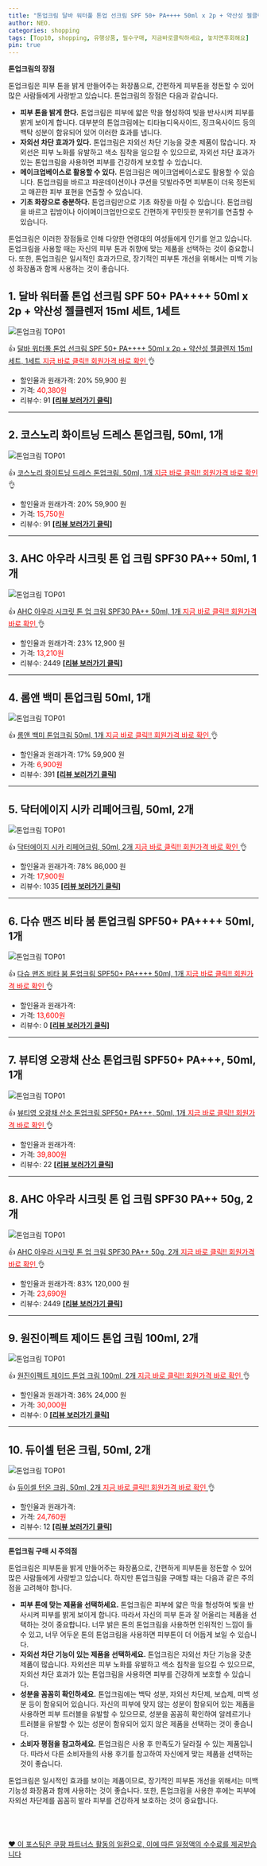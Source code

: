 ```yaml
---
title: "톤업크림 달바 워터풀 톤업 선크림 SPF 50+ PA++++ 50ml x 2p + 약산성 젤클렌저 15ml 세트, 1세트 필수 필요 추천 제품 비교 최저 가격 비교 장점 구매 후기 구매평"
author: NEO.
categories: shopping
tags: [Top10, shopping, 유행상품, 필수구매, 지금바로클릭하세요, 놓치면후회해요]
pin: true
---
```

**톤업크림의 장점**

톤업크림은 피부 톤을 밝게 만들어주는 화장품으로, 간편하게 피부톤을 정돈할 수 있어 많은 사람들에게 사랑받고 있습니다. 톤업크림의 장점은 다음과 같습니다.

* **피부 톤을 밝게 한다.** 톤업크림은 피부에 얇은 막을 형성하여 빛을 반사시켜 피부를 밝게 보이게 합니다. 대부분의 톤업크림에는 티타늄디옥사이드, 징크옥사이드 등의 백탁 성분이 함유되어 있어 이러한 효과를 냅니다.
* **자외선 차단 효과가 있다.** 톤업크림은 자외선 차단 기능을 갖춘 제품이 많습니다. 자외선은 피부 노화를 유발하고 색소 침착을 일으킬 수 있으므로, 자외선 차단 효과가 있는 톤업크림을 사용하면 피부를 건강하게 보호할 수 있습니다.
* **메이크업베이스로 활용할 수 있다.** 톤업크림은 메이크업베이스로도 활용할 수 있습니다. 톤업크림을 바르고 파운데이션이나 쿠션을 덧발라주면 피부톤이 더욱 정돈되고 매끈한 피부 표현을 연출할 수 있습니다.
* **기초 화장으로 충분하다.** 톤업크림만으로 기초 화장을 마칠 수 있습니다. 톤업크림을 바르고 립밤이나 아이메이크업만으로도 간편하게 꾸민듯한 분위기를 연출할 수 있습니다.

톤업크림은 이러한 장점들로 인해 다양한 연령대의 여성들에게 인기를 얻고 있습니다. 톤업크림을 사용할 때는 자신의 피부 톤과 취향에 맞는 제품을 선택하는 것이 중요합니다. 또한, 톤업크림은 일시적인 효과가므로, 장기적인 피부톤 개선을 위해서는 미백 기능성 화장품과 함께 사용하는 것이 좋습니다.

   

## 1. 달바 워터풀 톤업 선크림 SPF 50+ PA++++ 50ml x 2p + 약산성 젤클렌저 15ml 세트, 1세트

![톤업크림 TOP01](https://thumbnail7.coupangcdn.com/thumbnails/remote/490x490ex/image/retail/images/398654994856171-43613afc-c805-46fc-ae61-f3ac69444cd4.jpg)


👍 [달바 워터풀 톤업 선크림 SPF 50+ PA++++ 50ml x 2p + 약산성 젤클렌저 15ml 세트, 1세트 <font color=red> 지금 바로 클릭!! 회원가격 바로 확인 </font> ](https://link.coupang.com/re/AFFSDP?lptag=AF3617701&subid=GithubCoopas&pageKey=6149159486&traceid=V0-153&itemId=11856267480&vendorItemId=79129444843) 👌 


- 할인율과 원래가격: 20%  59,900   원
- 가격: <span style='color:red'>40,380원</span>
- 리뷰수: 91  [**[리뷰 보러가기 클릭]**](https://link.coupang.com/re/AFFSDP?lptag=AF3617701&subid=GithubCoopas&pageKey=6149159486&traceid=V0-153&itemId=11856267480&vendorItemId=79129444843)

---


   

## 2. 코스노리 화이트닝 드레스 톤업크림, 50ml, 1개

![톤업크림 TOP01](https://thumbnail6.coupangcdn.com/thumbnails/remote/490x490ex/image/retail/images/3225394307553693-09ce81b6-0340-4b34-8010-324f161a43cf.jpeg)


👍 [코스노리 화이트닝 드레스 톤업크림, 50ml, 1개 <font color=red> 지금 바로 클릭!! 회원가격 바로 확인 </font> ](https://link.coupang.com/re/AFFSDP?lptag=AF3617701&subid=GithubCoopas&pageKey=28253537&traceid=V0-153&itemId=108762691&vendorItemId=3211325783) 👌 


- 할인율과 원래가격: 20%  59,900   원
- 가격: <span style='color:red'>15,750원</span>
- 리뷰수: 91  [**[리뷰 보러가기 클릭]**](https://link.coupang.com/re/AFFSDP?lptag=AF3617701&subid=GithubCoopas&pageKey=28253537&traceid=V0-153&itemId=108762691&vendorItemId=3211325783)

---


   

## 3. AHC 아우라 시크릿 톤 업 크림 SPF30 PA++ 50ml, 1개

![톤업크림 TOP01](https://thumbnail10.coupangcdn.com/thumbnails/remote/490x490ex/image/retail/images/1108996867992836-913371a1-033f-45c1-b3ed-cdf0536321c0.jpg)


👍 [AHC 아우라 시크릿 톤 업 크림 SPF30 PA++ 50ml, 1개 <font color=red> 지금 바로 클릭!! 회원가격 바로 확인 </font> ](https://link.coupang.com/re/AFFSDP?lptag=AF3617701&subid=GithubCoopas&pageKey=7510723221&traceid=V0-153&itemId=19679132667&vendorItemId=4851484614) 👌 


- 할인율과 원래가격: 23%  12,900   원
- 가격: <span style='color:red'>13,210원</span>
- 리뷰수: 2449  [**[리뷰 보러가기 클릭]**](https://link.coupang.com/re/AFFSDP?lptag=AF3617701&subid=GithubCoopas&pageKey=7510723221&traceid=V0-153&itemId=19679132667&vendorItemId=4851484614)

---


   

## 4. 롬앤 백미 톤업크림 50ml, 1개

![톤업크림 TOP01](https://thumbnail8.coupangcdn.com/thumbnails/remote/490x490ex/image/retail/images/2018/05/11/12/6/a1b2e3b0-8056-4d6e-8068-f93f5c641998.jpg)


👍 [롬앤 백미 톤업크림 50ml, 1개 <font color=red> 지금 바로 클릭!! 회원가격 바로 확인 </font> ](https://link.coupang.com/re/AFFSDP?lptag=AF3617701&subid=GithubCoopas&pageKey=90681827&traceid=V0-153&itemId=20144194054&vendorItemId=3692990793) 👌 


- 할인율과 원래가격: 17%  59,900   원
- 가격: <span style='color:red'>6,900원</span>
- 리뷰수: 391  [**[리뷰 보러가기 클릭]**](https://link.coupang.com/re/AFFSDP?lptag=AF3617701&subid=GithubCoopas&pageKey=90681827&traceid=V0-153&itemId=20144194054&vendorItemId=3692990793)

---


   

## 5. 닥터에이지 시카 리페어크림, 50ml, 2개

![톤업크림 TOP01](https://thumbnail9.coupangcdn.com/thumbnails/remote/490x490ex/image/retail/images/4364813542549906-5350c7a7-9279-4c44-9c77-bd016f22f702.jpg)


👍 [닥터에이지 시카 리페어크림, 50ml, 2개 <font color=red> 지금 바로 클릭!! 회원가격 바로 확인 </font> ](https://link.coupang.com/re/AFFSDP?lptag=AF3617701&subid=GithubCoopas&pageKey=6174360973&traceid=V0-153&itemId=2647629542&vendorItemId=70638435618) 👌 


- 할인율과 원래가격: 78%  86,000   원
- 가격: <span style='color:red'>17,900원</span>
- 리뷰수: 1035  [**[리뷰 보러가기 클릭]**](https://link.coupang.com/re/AFFSDP?lptag=AF3617701&subid=GithubCoopas&pageKey=6174360973&traceid=V0-153&itemId=2647629542&vendorItemId=70638435618)

---


   

## 6. 다슈 맨즈 비타 붐 톤업크림 SPF50+ PA++++ 50ml, 1개

![톤업크림 TOP01](https://thumbnail8.coupangcdn.com/thumbnails/remote/490x490ex/image/retail/images/6101231704894318-21929e12-9164-4f05-8bd3-bf3ee0949a43.jpg)


👍 [다슈 맨즈 비타 붐 톤업크림 SPF50+ PA++++ 50ml, 1개 <font color=red> 지금 바로 클릭!! 회원가격 바로 확인 </font> ](https://link.coupang.com/re/AFFSDP?lptag=AF3617701&subid=GithubCoopas&pageKey=6529728287&traceid=V0-153&itemId=14497940393&vendorItemId=70440785125) 👌 


- 할인율과 원래가격: 
- 가격: <span style='color:red'>13,600원</span>
- 리뷰수: 0  [**[리뷰 보러가기 클릭]**](https://link.coupang.com/re/AFFSDP?lptag=AF3617701&subid=GithubCoopas&pageKey=6529728287&traceid=V0-153&itemId=14497940393&vendorItemId=70440785125)

---


   

## 7. 뷰티영 오광채 산소 톤업크림 SPF50+ PA+++, 50ml, 1개

![톤업크림 TOP01](https://thumbnail9.coupangcdn.com/thumbnails/remote/490x490ex/image/retail/images/801999989601107-5cfd8b8f-0dad-484a-9414-def6abccbdfb.jpg)


👍 [뷰티영 오광채 산소 톤업크림 SPF50+ PA+++, 50ml, 1개 <font color=red> 지금 바로 클릭!! 회원가격 바로 확인 </font> ](https://link.coupang.com/re/AFFSDP?lptag=AF3617701&subid=GithubCoopas&pageKey=6615363552&traceid=V0-153&itemId=15017969101&vendorItemId=86761454209) 👌 


- 할인율과 원래가격: 
- 가격: <span style='color:red'>39,800원</span>
- 리뷰수: 22  [**[리뷰 보러가기 클릭]**](https://link.coupang.com/re/AFFSDP?lptag=AF3617701&subid=GithubCoopas&pageKey=6615363552&traceid=V0-153&itemId=15017969101&vendorItemId=86761454209)

---


   

## 8. AHC 아우라 시크릿 톤 업 크림 SPF30 PA++ 50g, 2개

![톤업크림 TOP01](https://thumbnail6.coupangcdn.com/thumbnails/remote/490x490ex/image/vendor_inventory/147c/3958fe14d1534e1bea89eacf3a4bc9db1bffcc24790ccd396b2a018b2fdd.jpg)


👍 [AHC 아우라 시크릿 톤 업 크림 SPF30 PA++ 50g, 2개 <font color=red> 지금 바로 클릭!! 회원가격 바로 확인 </font> ](https://link.coupang.com/re/AFFSDP?lptag=AF3617701&subid=GithubCoopas&pageKey=7510723221&traceid=V0-153&itemId=19679053076&vendorItemId=70910029019) 👌 


- 할인율과 원래가격: 83%  120,000   원
- 가격: <span style='color:red'>23,690원</span>
- 리뷰수: 2449  [**[리뷰 보러가기 클릭]**](https://link.coupang.com/re/AFFSDP?lptag=AF3617701&subid=GithubCoopas&pageKey=7510723221&traceid=V0-153&itemId=19679053076&vendorItemId=70910029019)

---


   

## 9. 원진이펙트 제이드 톤업 크림 100ml, 2개

![톤업크림 TOP01](https://thumbnail9.coupangcdn.com/thumbnails/remote/490x490ex/image/vendor_inventory/5467/a9709856478312bc9136caedb849230e8075f84b08b85fdd511d7006fd80.jpg)


👍 [원진이펙트 제이드 톤업 크림 100ml, 2개 <font color=red> 지금 바로 클릭!! 회원가격 바로 확인 </font> ](https://link.coupang.com/re/AFFSDP?lptag=AF3617701&subid=GithubCoopas&pageKey=5637008476&traceid=V0-153&itemId=12275884803&vendorItemId=87503584847) 👌 


- 할인율과 원래가격: 36%  24,000   원
- 가격: <span style='color:red'>30,000원</span>
- 리뷰수: 0  [**[리뷰 보러가기 클릭]**](https://link.coupang.com/re/AFFSDP?lptag=AF3617701&subid=GithubCoopas&pageKey=5637008476&traceid=V0-153&itemId=12275884803&vendorItemId=87503584847)

---


   

## 10. 듀이셀 턴온 크림, 50ml, 2개

![톤업크림 TOP01](https://thumbnail10.coupangcdn.com/thumbnails/remote/490x490ex/image/retail/images/1848357728764749-4b2d29d9-eb4b-4b34-ade3-83d9a137ef45.jpg)


👍 [듀이셀 턴온 크림, 50ml, 2개 <font color=red> 지금 바로 클릭!! 회원가격 바로 확인 </font> ](https://link.coupang.com/re/AFFSDP?lptag=AF3617701&subid=GithubCoopas&pageKey=6122616910&traceid=V0-153&itemId=11616036325&vendorItemId=78890705121) 👌 


- 할인율과 원래가격: 
- 가격: <span style='color:red'>24,760원</span>
- 리뷰수: 12  [**[리뷰 보러가기 클릭]**](https://link.coupang.com/re/AFFSDP?lptag=AF3617701&subid=GithubCoopas&pageKey=6122616910&traceid=V0-153&itemId=11616036325&vendorItemId=78890705121)

---
**톤업크림 구매 시 주의점**

톤업크림은 피부톤을 밝게 만들어주는 화장품으로, 간편하게 피부톤을 정돈할 수 있어 많은 사람들에게 사랑받고 있습니다. 하지만 톤업크림을 구매할 때는 다음과 같은 주의점을 고려해야 합니다.

* **피부 톤에 맞는 제품을 선택하세요.** 톤업크림은 피부에 얇은 막을 형성하여 빛을 반사시켜 피부를 밝게 보이게 합니다. 따라서 자신의 피부 톤과 잘 어울리는 제품을 선택하는 것이 중요합니다. 너무 밝은 톤의 톤업크림을 사용하면 인위적인 느낌이 들 수 있고, 너무 어두운 톤의 톤업크림을 사용하면 피부톤이 더 어둡게 보일 수 있습니다.
* **자외선 차단 기능이 있는 제품을 선택하세요.** 톤업크림은 자외선 차단 기능을 갖춘 제품이 많습니다. 자외선은 피부 노화를 유발하고 색소 침착을 일으킬 수 있으므로, 자외선 차단 효과가 있는 톤업크림을 사용하면 피부를 건강하게 보호할 수 있습니다.
* **성분을 꼼꼼히 확인하세요.** 톤업크림에는 백탁 성분, 자외선 차단제, 보습제, 미백 성분 등이 함유되어 있습니다. 자신의 피부에 맞지 않는 성분이 함유되어 있는 제품을 사용하면 피부 트러블을 유발할 수 있으므로, 성분을 꼼꼼히 확인하여 알레르기나 트러블을 유발할 수 있는 성분이 함유되어 있지 않은 제품을 선택하는 것이 좋습니다.
* **소비자 평점을 참고하세요.** 톤업크림은 사용 후 만족도가 달라질 수 있는 제품입니다. 따라서 다른 소비자들의 사용 후기를 참고하여 자신에게 맞는 제품을 선택하는 것이 좋습니다.

톤업크림은 일시적인 효과를 보이는 제품이므로, 장기적인 피부톤 개선을 위해서는 미백 기능성 화장품과 함께 사용하는 것이 좋습니다. 또한, 톤업크림을 사용한 후에는 피부에 자외선 차단제를 꼼꼼히 발라 피부를 건강하게 보호하는 것이 중요합니다.<br><br><br><br><br> [ ❤  이 포스팅은 쿠팡 파트너스 활동의 일환으로, 이에 따른 일정액의 수수료를 제공받습니다](https://link.coupang.com/a/bcEFyh)
